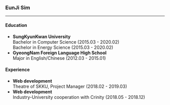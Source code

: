 <h3>EunJi Sim</h3><hr>
<h4>Education</h4>
<ul><li><b>SungKyunKwan University</b><br>Bachelor in Computer Science (2015.03 - 2020.02)<br>Bachelor in Energy Science (2015.03 - 2020.02)</li>
  <li><b>GyeongNam Foreign Language High School</b><br>Major in English/Chinese (2012.03 - 2015.01)<br></li>
  </ul>
<h4>Experience</h4>
<ul><li><b>Web development</b><br>Theatre of SKKU, Project Manager (2018.02 - 2019.03)<br></li>
  <li><b>Web development</b><br>Industry-University cooperation with Crinity (2018.05 - 2018.12)<br>
</ul>
